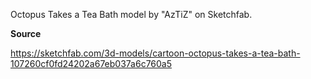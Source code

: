 Octopus Takes a Tea Bath model by "AzTiZ" on Sketchfab.

**Source**

https://sketchfab.com/3d-models/cartoon-octopus-takes-a-tea-bath-107260cf0fd24202a67eb037a6c760a5
